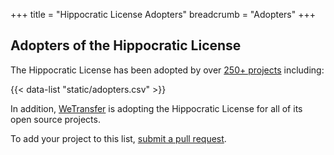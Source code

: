 +++
title = "Hippocratic License Adopters"
breadcrumb = "Adopters"
+++

## Adopters of the Hippocratic License

The Hippocratic License has been adopted by over [250+ projects](https://github.com/search?l=&q=%22Hippocratic+License%22+filename%3ALICENSE&type=Code) including:

{{< data-list "static/adopters.csv" >}}

In addition, [WeTransfer](https://github.com/wetransfer/) is adopting the Hippocratic License for all of its open source projects.

To add your project to this list, [submit a pull
request](https://github.com/ContributorCovenant/hippocratic-license/blob/release/README.md#adding-a-project-to-the-list-of-adopters "Hippocratic License source code").
